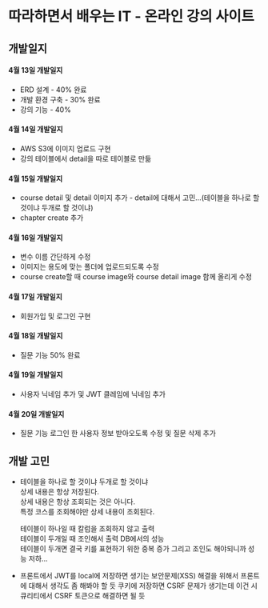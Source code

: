 # 따라하면서 배우는 IT - 온라인 강의 사이트

## 개발일지

#### 4월 13일 개발일지
+ ERD 설계 - 40% 완료
+ 개발 환경 구축 - 30% 완료
+ 강의 기능 - 40%

#### 4월 14일 개발일지
+ AWS S3에 이미지 업로드 구현
+ 강의 테이블에서 detail을 따로 테이블로 만듦

#### 4월 15일 개발일지
+ course detail 및 detail 이미지 추가 - detail에 대해서 고민...(테이블을 하나로 할 것이냐 두개로 할 것이냐)
+ chapter create 추가

#### 4월 16일 개발일지
+ 변수 이름 간단하게 수정
+ 이미지는 용도에 맞는 폴더에 업로드되도록 수정
+ course create할 때 course image와 course detail image 함께 올리게 수정

#### 4월 17일 개발일지
+ 회원가입 및 로그인 구현

#### 4월 18일 개발일지
+ 질문 기능 50% 완료

#### 4월 19일 개발일지
+ 사용자 닉네임 추가 및 JWT 클레임에 닉네임 추가

#### 4월 20일 개발일지
+ 질문 기능 로그인 한 사용자 정보 받아오도록 수정 및 질문 삭제 추가  






## 개발 고민
+ 테이블을 하나로 할 것이냐 두개로 할 것이냐  
    상세 내용은 항상 저장된다.  
    상세 내용은 항상 조회되는 것은 아니다.  
    특정 코스를 조회해야만 상세 내용이 조회된다.  

    테이블이 하나일 때 칼럼을 조회하지 않고 출력  
    테이블이 두개일 때 조인해서 출력
    DB에서의 성능  
    테이블이 두개면 결국 키를 표현하기 위한 중복 증가
    그리고 조인도 해야되니까 성능 저하...
  
+ 프론트에서 JWT를 local에 저장하면 생기는 보안문제(XSS)
    해결을 위해서 프론트에 대해서 생각도 좀 해봐야 할 듯
    쿠키에 저장하면 CSRF 문제가 생기는데 이건 시큐리티에서 CSRF 토큰으로 해결하면 될 듯
